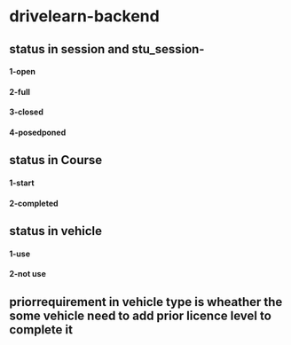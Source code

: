 # drivelearn-backend


## status in session and stu_session-
#### 1-open 
#### 2-full
#### 3-closed
#### 4-posedponed

## status in Course 
#### 1-start
#### 2-completed

## status in vehicle 
#### 1-use
#### 2-not use

## priorrequirement in vehicle type is wheather the some vehicle need to add prior licence level to complete it
